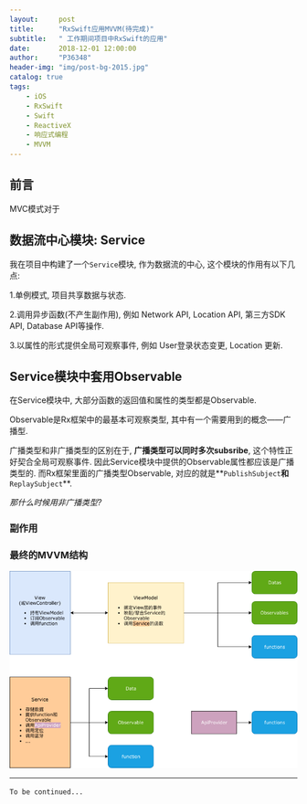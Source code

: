 ```yaml
---
layout:     post
title:      "RxSwift应用MVVM(待完成)"
subtitle:   " 工作期间项目中RxSwift的应用"
date:       2018-12-01 12:00:00
author:     "P36348"
header-img: "img/post-bg-2015.jpg"
catalog: true
tags:
    - iOS
    - RxSwift
    - Swift
    - ReactiveX
    - 响应式编程
    - MVVM
---
```


## 前言

MVC模式对于

## 数据流中心模块: Service

我在项目中构建了一个`Service`模块, 作为数据流的中心, 这个模块的作用有以下几点:

1.单例模式, 项目共享数据与状态.

2.调用异步函数(不产生副作用), 例如 Network API, Location API, 第三方SDK API, Database API等操作.

3.以属性的形式提供全局可观察事件, 例如 User登录状态变更, Location 更新.

## Service模块中套用Observable

在Service模块中, 大部分函数的返回值和属性的类型都是Observable. 

Observable是Rx框架中的最基本可观察类型, 其中有一个需要用到的概念——广播型.

广播类型和非广播类型的区别在于, **广播类型可以同时多次subsribe**, 这个特性正好契合全局可观察事件. 因此Service模块中提供的Observable属性都应该是广播类型的. 而Rx框架里面的广播类型Observable, 对应的就是**`PublishSubject`**和**`ReplaySubject`**.

*那什么时候用非广播类型?*



### 副作用



### 最终的MVVM结构

![](/img/in-post/rx-swift-mvvm/mvvm_structure.png)

---

`To be continued...`
